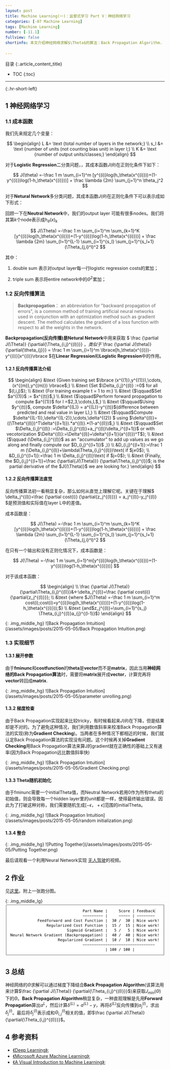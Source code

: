 ```yaml
---
layout: post
title: Machine Learning(一)：监督式学习 Part V：神经网络学习
categories: [-07 Machine Learning]
tags: [Machine Learning]
number: [-11.1]
fullview: false
shortinfo: 本文介绍神经网络求解$\Theta$的算法：Back Propagation Algorithm.

---
```

目录
{:.article_content_title}


* TOC
{:toc}

---
{:.hr-short-left}

## 1 神经网络学习 ##

### 1.1 成本函数 ###

我们先来规定几个变量：

$$
\begin{align}
L &= \text {total number of layers in the network;}
\\
s_l &= \text {number of units (not counting bias unit) in layer l;}
\\
K &= \text {number of output units/classes;}
\end{align}
$$

对于**Logistic Regression**二分类问题，，其成本函数$J(\theta)$在正则化条件下如下：

$$
J(\theta) =-\frac 1 m  \sum_{i=1}^m [y^{(i)}log(h_\theta(x^{(i)}))+(1-y^{(i)})log(1-h_\theta(x^{(i)}))] + \frac \lambda {2m}  \sum_{j=1}^n \theta_j^2
$$


对于**Netural Network**多分类问题，其成本函数$J(\theta)$在正则化条件下可以表示成如下形式：

回顾一下在**Neutral Network**中，我们的output layer 可能有很多nodes。我们将其第$k$个node表示成$h_\theta(x)_k$

$$
J(\Theta) =-\frac 1 m  \sum_{i=1}^m \sum_{k=1}^K [y^{(i)}log(h_\theta(x^{(i)}))+(1-y^{(i)})log(1-h_\theta(x^{(i)}))] +  \frac \lambda {2m}  \sum_{l=1}^{L-1} \sum_{i=1}^{s_l} \sum_{j=1}^{s_l+1} (\Theta_{j,i}^l)^2
$$

其中：

1. double sum 表示对output layer每一行logistic regression costs的累加；

2. triple sum 表示将entire network中的$\Theta^2$累加；

### 1.2 反向传播算法 ###

> **Backpropagation**： an abbreviation for "backward propagation of errors", is a common method of training artificial neural networks used in conjunction with an optimization method such as gradient descent. The method calculates the gradient of a loss function with respect to all the weights in the network.

**Backpropagation(反向传播)**是**Netural Network**中用来获取
$
\frac {\partial J(\Theta)} {\partial{\Theta_{i,j}^{(l)}}} 
$，类似于$
\frac {\partial J(\theta)} {\partial{\theta_{j}}} = \frac 1 m \sum_{i=1}^m \lbrace[h_\theta(x^{(i)})-y^{(i)}]x^{(i)}\rbrace 
$在**Linear Regression**和**Logistic Regression**中的作用。


#### 1.2.1 反向传播算法介绍 ####

$$
\begin{align}
&\text {Given training set $\lbrace (x^{(1)},y^{(1)}),\cdots,(x^{(m)},y^{(m)}) \rbrace$;}
\\
&\text {Set $\Delta_{i,j}^{(l)} :=0$ for all $(l,i,j)$};
\\
&\text {For training example t = 1 to m:}
\\ 
&\text {$\qquad$Set $a^{(1)}$ := $x^{(t)}$,}
\\ 
&\text {$\qquad$Perform forward propagation to compute $a^{(1)}$ for l =$2,3,\cdots,L$,}
\\ 
&\text {$\qquad$Using $y^{(t)}$, compute $\delta^{(L)} = a^{(L)}-y^{(t)}$(difference between predicted and real value in layer L),}
\\ 
&\text {$\qquad$Compute $\delta^{(L-1)},\delta^{(L-2)},\cdots,\delta^{(2)} $ using $\delta^{(l)}=((\Theta^{(l)})^T\delta^{(l+1)}).*a^{(l)}.*(1-a^{(l)})$,}
\\ 
&\text {$\qquad$Set $\Delta_{i,j}^{(l)} :=\Delta_{i,j}^{(l)}+a_j^{(l)}\delta_i^{(l+1)}$ or with vecotorization $\Delta^{(l)}:=\Delta^{(l)}+\delta^{(l+1)}(a^{(l)})^T$};
\\
&\text {$\qquad (\Delta_{i,j}^{(l)}$ as an "accumulator" to add up values as we go along and finally compute our $D_{i,j}^{(l+1)}$ ,)}
\\ 
&D_{i,j}^{(l+1)}:=\frac 1 m (\Delta_{i,j}^{(l)}+\lambda\Theta_{i,j}^{(l)})\text{ if $j≠0$};
\\ 
&D_{i,j}^{(l+1)}:=\frac 1 m \Delta_{i,j}^{(l)}\text{ if $j=0$};
\\ 
&\text {Finally, the $D_{i,j}^{(l+1)}=\frac {\partial{J(\Theta)}} {\partial\Theta_{i,j}^{l}}$; is the partial derivative of the $J{(\Theta)}$ we are looking for.} 
\end{align}
$$

#### 1.2.2 反向传播算法直觉 ####

反向传播算法初一看稍显复杂，那么如何从直觉上理解它呢。关键在于理解$
\delta_j^{(l)}=\frac {\partial cost(i)} {\partial{z_j^{(l)}}} = a_j^{(l)}-y_j^{(l)}
$是预测值和实际值在layer L中的差值。

成本函数是：

$$
J(\Theta) =-\frac 1 m  \sum_{i=1}^m \sum_{k=1}^K [y^{(i)}log(h_\theta(x^{(i)}))+(1-y^{(i)})log(1-h_\theta(x^{(i)}))] +  \frac \lambda {2m}  \sum_{l=1}^{L-1} \sum_{i=1}^{s_l} \sum_{j=1}^{s_l+1} (\Theta_{j,i}^l)^2
$$

在只有一个输出和没有正则化情况下，成本函数是：

$$
J(\Theta) =-\frac 1 m  \sum_{i=1}^m[y^{(i)}log(h_\theta(x^{(i)}))+(1-y^{(i)})log(1-h_\theta(x^{(i)}))] 
$$

对于该成本函数：

$$
\begin{align}
\\ 
\frac {\partial J(\Theta)} {\partial\Theta_{i,j}^{(l)}}&←\delta_j^{(l)}=\frac {\partial cost(i)} {\partial{z_j^{(l)}}};
\\
&\text {where $J(\Theta) =-\frac 1 m  \sum_{i=1}^m cost(i);cost(i)=y^{(i)}log(h_\theta(x^{(i)}))+(1-y^{(i)})log(1-h_\theta(x^{(i)}));$}
\\
&\text {and$z_j^{(l)}=\sum_{i=1}^{s_j} \Theta_{i,j}^{(l)}a_{j}^{(l-1)}$}
\end{align}
$$


{: .img_middle_hg}
![Back Propagation Intuition](/assets/images/posts/2015-05-05/Back Propagation Intuition.png)



### 1.3 实现细节 ###

#### 1.3.1 展开参数 ####

由于**fminunc**和**costfunction**的**theta**是**vector**而不是**matrix**，因此当用**神经网络的Back Propagation算法**时，需要将**matrix**展开成**vector**，计算完再将**vector**转回成**matrix**.

{: .img_middle_hg}
![Back Propagation Intuition](/assets/images/posts/2015-05-05/parameter unrolling.png)

#### 1.3.2 梯度检查 ####

由于Back Propagation实现起来比较tricky，有时候看起来$J(θ)$在下降，但是结果却是不对的。为了避免这种情况，我们利用数值斜率来校准Back Propagation算法的实现(称为**Gradient Checking**)。当两者在多种情况下都相近的时候，我们就认定Back Propagation算法的实现没有问题。这个时候再关掉**Gradient Checking**用Back Propagation算法来算J的gradient就在正确性的基础上又有速率(因为Back Propagation远比数值斜率快)

{: .img_middle_hg}
![Back Propagation Intuition](/assets/images/posts/2015-05-05/Gradient Checking.png)

#### 1.3.3 Theta随机初始化 ####

由于fminunc需要一个initialTheta值，而Neutral Network若用0作为所有theta的初始值，则会导致每一个hidden layer里的unit都是一样，使得最终输出错误。因此为了打破这种对称，我们需要随机生成$[-ϵ，+ϵ]$范围的initialTheta。

{: .img_middle_hg}
![Back Propagation Intuition](/assets/images/posts/2015-05-05/random initialization.png)


#### 1.3.4 整合 ####


{: .img_middle_hg}
![Putting Together](/assets/images/posts/2015-05-05/Putting Together.png)


最后请观看一个利用Neural Network实现
[无人驾驶](https://www.youtube.com/watch?v=ilP4aPDTBPE)的视频。


## 2 作业 ##

见[这里](https://github.com/shunmian/-11-Machine-Learning)。附上一张跑分图。


{: .img_middle_lg}
![assignment4](/assets/images/posts/2015-05-05/assignment4.png)


## 3 总结 ##

神经网络的$\Theta$求解可以通过梯度下降结合**Back Propagation Algorithm**(该算法用来计算$\frac {\partial J(\Theta)} {\partial{\Theta_{i,j}^{(l)}}}$)来获取$J_{min}(\Theta)$下的$\Theta$。**Back Propagation Algorithm**稍显复杂，一种直观理解是先用**Forward Propagation**算出$a^L$，然后计算$\delta^{(L)} = a^{(L)}-y$，再将$\delta^{(L)}$反向传播到$a_j^{(l)}$，求出$\delta_j^{(l)}$。最后将$\delta_j^{(l)}$表示成和$\Theta_{i,j}^{(l)}$相关的值，即$\frac {\partial J(\Theta)} {\partial{\Theta_{i,j}^{(l)}}}$。


## 4 参考资料 ##
- [《Deep Learning》](http://deeplearning.net/);
- [《Microsoft Azure Machine Learning》](https://azure.microsoft.com/en-us/services/machine-learning/);
- [《A Visual Introduction to Machine Learning》](http://www.r2d3.us/visual-intro-to-machine-learning-part-1/);





